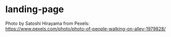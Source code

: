 # landing-page

Photo by Satoshi Hirayama from Pexels: https://www.pexels.com/photo/photo-of-people-walking-on-alley-1979828/

